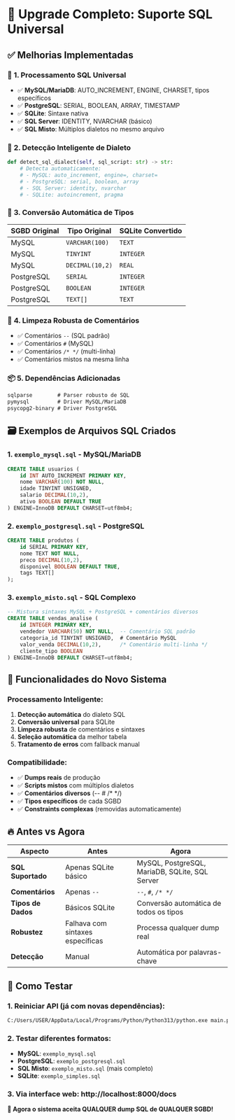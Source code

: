 # 🚀 Upgrade Completo: Suporte SQL Universal

## ✅ **Melhorias Implementadas**

### 🔄 **1. Processamento SQL Universal**
- ✅ **MySQL/MariaDB**: AUTO_INCREMENT, ENGINE, CHARSET, tipos específicos
- ✅ **PostgreSQL**: SERIAL, BOOLEAN, ARRAY, TIMESTAMP
- ✅ **SQLite**: Sintaxe nativa  
- ✅ **SQL Server**: IDENTITY, NVARCHAR (básico)
- ✅ **SQL Misto**: Múltiplos dialetos no mesmo arquivo

### 🧠 **2. Detecção Inteligente de Dialeto**
```python
def detect_sql_dialect(self, sql_script: str) -> str:
    # Detecta automaticamente:
    # - MySQL: auto_increment, engine=, charset=
    # - PostgreSQL: serial, boolean, array
    # - SQL Server: identity, nvarchar
    # - SQLite: autoincrement, pragma
```

### 🔧 **3. Conversão Automática de Tipos**
| SGBD Original | Tipo Original | SQLite Convertido |
|---------------|---------------|-------------------|
| MySQL | `VARCHAR(100)` | `TEXT` |
| MySQL | `TINYINT` | `INTEGER` |
| MySQL | `DECIMAL(10,2)` | `REAL` |
| PostgreSQL | `SERIAL` | `INTEGER` |
| PostgreSQL | `BOOLEAN` | `INTEGER` |
| PostgreSQL | `TEXT[]` | `TEXT` |

### 🧹 **4. Limpeza Robusta de Comentários**
- ✅ Comentários `--` (SQL padrão)
- ✅ Comentários `#` (MySQL)
- ✅ Comentários `/* */` (multi-linha)
- ✅ Comentários mistos na mesma linha

### 📦 **5. Dependências Adicionadas**
```txt
sqlparse        # Parser robusto de SQL
pymysql         # Driver MySQL/MariaDB
psycopg2-binary # Driver PostgreSQL
```

## 🗃️ **Exemplos de Arquivos SQL Criados**

### 1. `exemplo_mysql.sql` - MySQL/MariaDB
```sql
CREATE TABLE usuarios (
    id INT AUTO_INCREMENT PRIMARY KEY,
    nome VARCHAR(100) NOT NULL,
    idade TINYINT UNSIGNED,
    salario DECIMAL(10,2),
    ativo BOOLEAN DEFAULT TRUE
) ENGINE=InnoDB DEFAULT CHARSET=utf8mb4;
```

### 2. `exemplo_postgresql.sql` - PostgreSQL
```sql
CREATE TABLE produtos (
    id SERIAL PRIMARY KEY,
    nome TEXT NOT NULL,
    preco DECIMAL(10,2),
    disponivel BOOLEAN DEFAULT TRUE,
    tags TEXT[]
);
```

### 3. `exemplo_misto.sql` - SQL Complexo
```sql
-- Mistura sintaxes MySQL + PostgreSQL + comentários diversos
CREATE TABLE vendas_analise (
    id INTEGER PRIMARY KEY,
    vendedor VARCHAR(50) NOT NULL,  -- Comentário SQL padrão
    categoria_id TINYINT UNSIGNED,  # Comentário MySQL
    valor_venda DECIMAL(10,2),      /* Comentário multi-linha */
    cliente_tipo BOOLEAN
) ENGINE=InnoDB DEFAULT CHARSET=utf8mb4;
```

## 🎯 **Funcionalidades do Novo Sistema**

### **Processamento Inteligente:**
1. **Detecção automática** do dialeto SQL
2. **Conversão universal** para SQLite
3. **Limpeza robusta** de comentários e sintaxes
4. **Seleção automática** da melhor tabela
5. **Tratamento de erros** com fallback manual

### **Compatibilidade:**
- ✅ **Dumps reais** de produção
- ✅ **Scripts mistos** com múltiplos dialetos  
- ✅ **Comentários diversos** (-- # /* */)
- ✅ **Tipos específicos** de cada SGBD
- ✅ **Constraints complexas** (removidas automaticamente)

## 🔥 **Antes vs Agora**

| Aspecto | Antes | Agora |
|---------|-------|-------|
| **SQL Suportado** | Apenas SQLite básico | MySQL, PostgreSQL, MariaDB, SQLite, SQL Server |
| **Comentários** | Apenas `--` | `--`, `#`, `/* */` |
| **Tipos de Dados** | Básicos SQLite | Conversão automática de todos os tipos |
| **Robustez** | Falhava com sintaxes específicas | Processa qualquer dump real |
| **Detecção** | Manual | Automática por palavras-chave |

## 🚀 **Como Testar**

### 1. Reiniciar API (já com novas dependências):
```bash
C:/Users/USER/AppData/Local/Programs/Python/Python313/python.exe main.py
```

### 2. Testar diferentes formatos:
- **MySQL**: `exemplo_mysql.sql`  
- **PostgreSQL**: `exemplo_postgresql.sql`
- **SQL Misto**: `exemplo_misto.sql` (mais completo)
- **SQLite**: `exemplo_simples.sql`

### 3. Via interface web: http://localhost:8000/docs

**🎉 Agora o sistema aceita QUALQUER dump SQL de QUALQUER SGBD!**